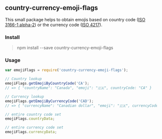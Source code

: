 ## country-currency-emoji-flags

This small package helps to obtain emojis based on country code ([ISO 3166-1 alpha-2](https://en.wikipedia.org/wiki/ISO_3166-1_alpha-2)) or the currency code ([ISO 4217](https://en.wikipedia.org/wiki/ISO_4217)).

### Install

> npm install --save country-currency-emoji-flags

### Usage

```js
var emojiFlags = require('country-currency-emoji-flags');

// Country lookup
emojiFlags.getEmojiByCountryCode('CA');
// => { "countryName": "Canada", "emoji": "🇨🇦", countryCode: "CA" }

// Currency lookup
emojiFlags.getEmojiByCurrencyCode('CAD');
// => { "currencyName": "Canadian dollar", "emoji": "🇨🇦", currencyCode: "CAD" }

// entire country code set
emojiFlags.countryData;

// entire currency code set
emojiFlags.currencyData;
```
